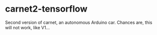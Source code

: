 # carnet2-tensorflow
Second version of carnet, an autonomous Arduino car.
Chances are, this will not work, like V1...
